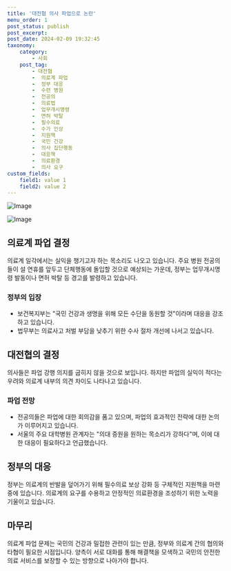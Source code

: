 ```yaml
---
title: '대전협 의사 파업으로 논란'
menu_order: 1
post_status: publish
post_excerpt: 
post_date: 2024-02-09 19:32:45
taxonomy:
    category:
        - 사회
    post_tag:
        - 대전협
        -  의료계 파업
        -  정부 대응
        -  수련 병원
        -  전공의
        -  의료법
        -  업무개시명령
        -  면허 박탈
        -  필수의료
        -  수가 인상
        -  지원책
        -  국민 건강
        -  의사 집단행동
        -  대응책
        -  의료환경
        -  의사 요구
custom_fields:
    field1: value 1
    field2: value 2
---
```


![Image](https://imgnews.pstatic.net/image/020/2024/02/09/0003547424_001_20240209020303446.jpg?type=w647)

![Image](https://imgnews.pstatic.net/image/020/2024/02/09/0003547424_002_20240209020303540.jpg?type=w647)

## 의료계 파업 결정
의료계 일각에서는 실익을 챙기고자 하는 목소리도 나오고 있습니다. 주요 병원 전공의들이 설 연휴를 앞두고 단체행동에 돌입할 것으로 예상되는 가운데, 정부는 업무개시명령 발동이나 면허 박탈 등 경고를 발령하고 있습니다. 
### 정부의 입장
- 보건복지부는 "국민 건강과 생명을 위해 모든 수단을 동원할 것"이라며 대응을 강조하고 있습니다.
- 법무부는 의료사고 처벌 부담을 낮추기 위한 수사 절차 개선에 나서고 있습니다.
## 대전협의 결정
의사들은 파업 강행 의지를 굽히지 않을 것으로 보입니다. 하지만 파업의 실익이 적다는 우려와 의료계 내부의 의견 차이도 나타나고 있습니다.
### 파업 전망
- 전공의들은 파업에 대한 회의감을 품고 있으며, 파업의 효과적인 전략에 대한 논의가 이루어지고 있습니다. 
- 서울의 주요 대학병원 관계자는 "의대 증원을 원하는 목소리가 강하다"며, 이에 대한 대응이 필요하다고 언급했습니다.
## 정부의 대응
정부는 의료계의 반발을 덮어가기 위해 필수의료 보상 강화 등 구체적인 지원책을 마련 중에 있습니다. 의료계의 요구를 수용하고 안정적인 의료환경을 조성하기 위한 노력을 기울이고 있습니다.
## 마무리
의료계 파업 문제는 국민의 건강과 밀접한 관련이 있는 만큼, 정부와 의료계 간의 협의와 타협이 필요한 시점입니다. 양측이 서로 대화를 통해 해결책을 모색하고 국민의 안전한 의료 서비스를 보장할 수 있는 방향으로 나아가야 합니다.
